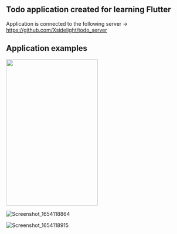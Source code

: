 

## Todo application created for learning Flutter


Application is connected to the following server -> https://github.com/Xsidelight/todo_server

## Application examples


<img src="https://user-images.githubusercontent.com/74029793/171506119-18ddea59-7602-48d4-ba57-14d7a61bd8b2.png" width="250" height="400">

![Screenshot_1654118864](https://user-images.githubusercontent.com/74029793/171505724-f51e193b-de67-4e41-8fef-c5365d2649da.png)

![Screenshot_1654118915](https://user-images.githubusercontent.com/74029793/171505735-5cf2e67c-06f7-4752-9593-ce5e362a9b42.png)
